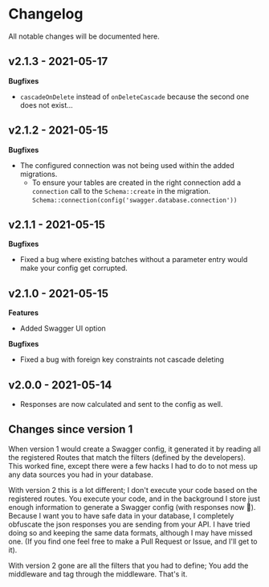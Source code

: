 # Changelog

All notable changes will be documented here.

## v2.1.3 - 2021-05-17

**Bugfixes**

- `cascadeOnDelete` instead of `onDeleteCascade` because the second one does not exist...

## v2.1.2 - 2021-05-15

**Bugfixes**

- The configured connection was not being used within the added migrations.
  - To ensure your tables are created in the right connection add a `connection` call to the `Schema::create` in the migration.    
    `Schema::connection(config('swagger.database.connection'))`

## v2.1.1 - 2021-05-15

**Bugfixes**

- Fixed a bug where existing batches without a parameter entry would make your config get corrupted.

## v2.1.0 - 2021-05-15

**Features**

- Added Swagger UI option

**Bugfixes**

- Fixed a bug with foreign key constraints not cascade deleting

## v2.0.0 - 2021-05-14

- Responses are now calculated and sent to the config as well.

## Changes since version 1

When version 1 would create a Swagger config, it generated it by reading all the registered Routes that match the filters (defined by the developers). This worked fine, except there were a few hacks I
had to do to not mess up any data sources you had in your database.

With version 2 this is a lot different; I don't execute your code based on the registered routes. You execute your code, and in the background I store just enough information to generate a Swagger
config (with responses now 🎉). Because I want you to have safe data in your database, I completely obfuscate the json responses you are sending from your API. I have tried doing so and keeping the
same data formats, although I may have missed one.
(If you find one feel free to make a Pull Request or Issue, and I'll get to it).

With version 2 gone are all the filters that you had to define; You add the middleware and tag through the middleware. That's it.
